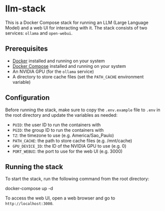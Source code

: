 # llm-stack

This is a Docker Compose stack for running an LLM (Large Language Model) and a web UI for interacting with it. The stack consists of two services: `ollama` and `open-webui`.

## Prerequisites

- [Docker](https://www.docker.com/get-docker) installed and running on your system
- [Docker Compose](https://docs.docker.com/compose/install/) installed and running on your system
- An NVIDIA GPU (for the `ollama` service)
- A directory to store cache files (set the `PATH_CACHE` environment variable)

## Configuration

Before running the stack, make sure to copy the `.env.example` file to `.env` in the root directory and update the variables as needed:

- `PUID`: the user ID to run the containers with
- `PGID`: the group ID to run the containers with
- `TZ`: the timezone to use (e.g. America/Sao_Paulo)
- `PATH_CACHE`: the path to store cache files (e.g. /mnt/cache)
- `GPU_DEVICE_ID`: the ID of the NVIDIA GPU to use (e.g. 0)
- `PORT_WEBUI`: the port to use for the web UI (e.g. 3000)

## Running the stack

To start the stack, run the following command from the root directory:

docker-compose up -d

To access the web UI, open a web browser and go to `http://localhost:3000`.
